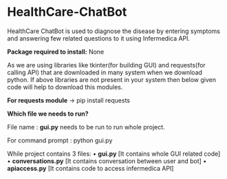 # HealthCare-ChatBot
HealthCare ChatBot is used to diagnose the disease by entering symptoms and answering few related questions to it using Infermedica API.

**Package required to install:** None

As we are using libraries like tkinter(for building GUI) and requests(for calling API) that are downloaded in many system when we download python. If above libraries are not present in your system then below given code will help to download this modules.

**For requests module** -> pip install requests


**Which file we needs to run?**

File name : **gui.py** needs to be run to run whole project.

For command prompt : python gui.py

While project contains 3 files:
•	**gui.py** [It contains whole GUI related code]
•	**conversations.py** [It contains conversation between user and bot]
•	**apiaccess.py** [It contains code to access infermedica API]

